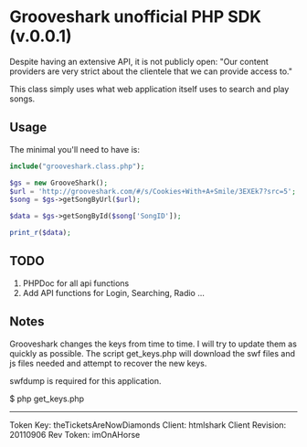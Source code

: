 Grooveshark unofficial PHP SDK (v.0.0.1)
==========================

Despite having an extensive API, it is not publicly open: 
"Our content providers are very strict about the clientele that we can provide access to."

This class simply uses what web application itself uses to search and play songs.  


Usage
-----

The minimal you'll need to have is:

```php
include("grooveshark.class.php");

$gs = new GrooveShark();
$url = 'http://grooveshark.com/#/s/Cookies+With+A+Smile/3EXEk7?src=5';
$song = $gs->getSongByUrl($url);

$data = $gs->getSongById($song['SongID']);

print_r($data);
```


TODO
-----

1. PHPDoc for all api functions
2. Add API functions for Login, Searching, Radio ...

Notes
-----

Grooveshark changes the keys from time to time. I will try to update them as quickly as possible.
The script get_keys.php will download the swf files and js files needed and attempt to recover the new keys.

swfdump is required for this application. 

$ php get_keys.php 
____________________
Token Key: theTicketsAreNowDiamonds
Client: htmlshark
Client Revision: 20110906
Rev Token: imOnAHorse